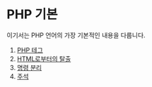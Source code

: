 # PHP 기본

이기서는 PHP 언어의 가장 기본적인 내용을 다룹니다.

1. [PHP 테그](php_tag.md "PHP 테그")
2. [HTML로부터의 탈출](exit_html.md "HTML로부터의 탈출")
3. [명령 분리](instruction_speration.md "명령 분리")
4. [주석](comment.md "주석")